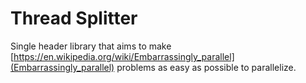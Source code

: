 # Thread Splitter

Single header library that aims to make [https://en.wikipedia.org/wiki/Embarrassingly_parallel](Embarrassingly_parallel)
problems as easy as possible to parallelize.
